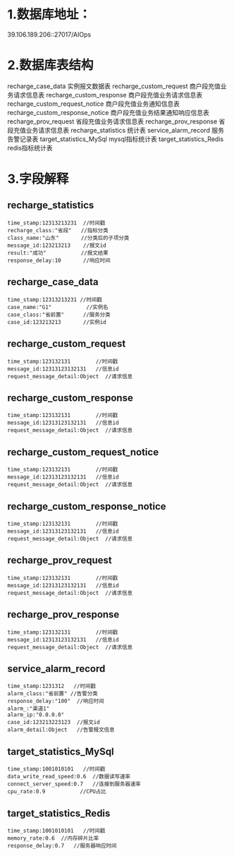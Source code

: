 # 1.数据库地址：
39.106.189.206::27017/AIOps
# 2.数据库表结构
recharge_case_data 实例报文数据表
recharge_custom_request 商户段充值业务请求信息表
recharge_custom_response 商户段充值业务请求信息表
recharge_custom_request_notice 商户段充值业务通知信息表
recharge_custom_response_notice 商户段充值业务结果通知响应信息表
recharge_prov_request 省段充值业务请求信息表
recharge_prov_response 省段充值业务请求信息表
recharge_statistics 统计表
service_alarm_record 服务告警记录表
target_statistics_MySql mysql指标统计表
target_statistics_Redis redis指标统计表
# 3.字段解释
## recharge_statistics
```
time_stamp:12313213231  //时间戳
recharge_class:"省段"   //指标分类
class_name:"山东"       //分类后的子项分类
message_id:123213213    //报文id    
result:"成功"           //报文结果
response_delay:10       //响应时间
```
## recharge_case_data
```
time_stamp:12313213231 //时间戳
case_name:"G1"           //实例名
case_class:"省前置"      //服务分类
case_id:123213213       //实例id
```
## recharge_custom_request
```
time_stamp:123132131        //时间戳
message_id:12313123132131   //信息id
request_message_detail:Object  //请求信息
```
## recharge_custom_response
```
time_stamp:123132131        //时间戳
message_id:12313123132131   //信息id
request_message_detail:Object  //请求信息
```
## recharge_custom_request_notice
```
time_stamp:123132131        //时间戳
message_id:12313123132131   //信息id
request_message_detail:Object  //请求信息
```
## recharge_custom_response_notice
```
time_stamp:123132131        //时间戳
message_id:12313123132131   //信息id
request_message_detail:Object  //请求信息
```
## recharge_prov_request
```
time_stamp:123132131        //时间戳
message_id:12313123132131   //信息id
request_message_detail:Object  //请求信息
```
## recharge_prov_response
```
time_stamp:123132131        //时间戳
message_id:12313123132131   //信息id
request_message_detail:Object  //请求信息
```
## service_alarm_record
```
time_stamp:1231312   //时间戳
alarm_class:"省前置" //告警分类
response_delay:"100"  //响应时间
alarm_:"渠道1"       
alarm_ip:"0.0.0.0"
case_id:123213223123  //报文id
alarm_detail:Object   //告警报文信息
```
## target_statistics_MySql
```
time_stamp:1001010101   //时间戳
data_write_read_speed:0.6  //数据读写速率
connect_server_speed:0.7   //连接到服务器速率
cpu_rate:0.9           //CPU占比
```
## target_statistics_Redis
```
time_stamp:1001010101   //时间戳
memory_rate:0.6  //内存碎片比率
response_delay:0.7   //服务器响应时间
```